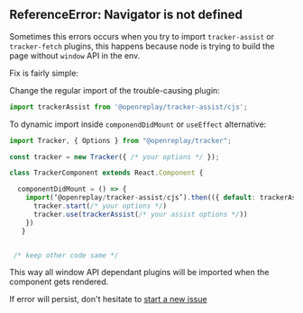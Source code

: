 ## ReferenceError: Navigator is not defined ## 

Sometimes this errors occurs when you try to import `tracker-assist` or `tracker-fetch` plugins, this happens because node is trying to build the 
page without `window` API in the env.

Fix is fairly simple:

Change the regular import of the trouble-causing plugin:

```js
import trackerAssist from '@openreplay/tracker-assist/cjs';
```

To dynamic import inside `componendDidMount` or `useEffect` alternative:

```js
import Tracker, { Options } from "@openreplay/tracker";

const tracker = new Tracker({ /* your options */ });

class TrackerComponent extends React.Component {

  componentDidMount = () => {
    import(‘@openreplay/tracker-assist/cjs’).then(({ default: trackerAssist }) => {
      tracker.start(/* your options */)
      tracker.use(trackerAssist(/* your assist options */))
    })
   }


 /* keep other code same */
```

This way all window API dependant plugins will be imported when the component gets rendered.

If error will persist, don't hesitate to [start a new issue](https://github.com/openreplay/openreplay/issues)
